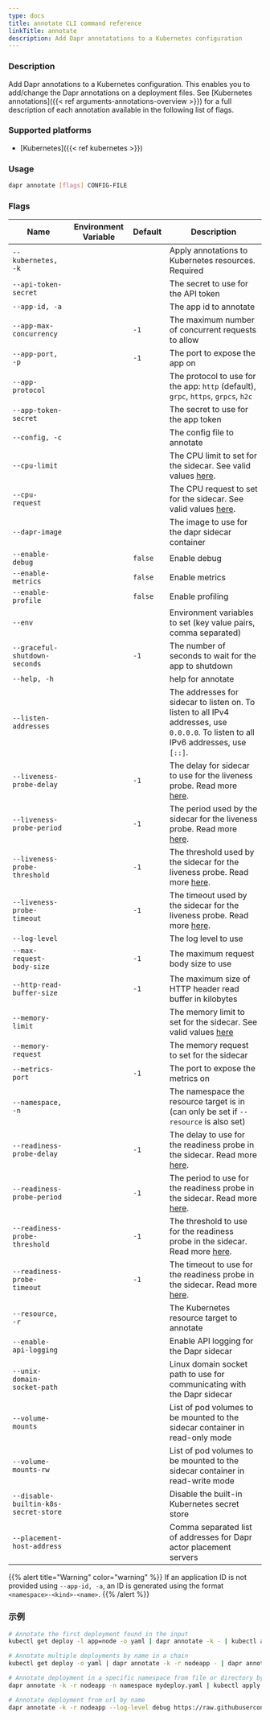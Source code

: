 ```yaml
---
type: docs
title: annotate CLI command reference
linkTitle: annotate
description: Add Dapr annotatations to a Kubernetes configuration
---
```


### Description

Add Dapr annotations to a Kubernetes configuration. This enables you to add/change the Dapr annotations on a deployment files. See [Kubernetes annotations]({{< ref arguments-annotations-overview >}}) for a full description of each annotation available in the following list of flags.

### Supported platforms

- [Kubernetes]({{< ref kubernetes >}})

### Usage

```bash
dapr annotate [flags] CONFIG-FILE
```

### Flags

| Name                                 | Environment Variable | Default | Description                                                                                                                                                                                                                            |
| ------------------------------------ | -------------------- | ------- | -------------------------------------------------------------------------------------------------------------------------------------------------------------------------------------------------------------------------------------- |
| `--kubernetes, -k`                   |                      |         | Apply annotations to Kubernetes resources. Required                                                                                                                                                                    |
| `--api-token-secret`                 |                      |         | The secret to use for the API token                                                                                                                                                                                                    |
| `--app-id, -a`                       |                      |         | The app id to annotate                                                                                                                                                                                                                 |
| `--app-max-concurrency`              |                      | `-1`    | The maximum number of concurrent requests to allow                                                                                                                                                                                     |
| `--app-port, -p`                     |                      | `-1`    | The port to expose the app on                                                                                                                                                                                                          |
| `--app-protocol`                     |                      |         | The protocol to use for the app: `http` (default), `grpc`, `https`, `grpcs`, `h2c`                                                                                                                  |
| `--app-token-secret`                 |                      |         | The secret to use for the app token                                                                                                                                                                                                    |
| `--config, -c`                       |                      |         | The config file to annotate                                                                                                                                                                                                            |
| `--cpu-limit`                        |                      |         | The CPU limit to set for the sidecar. See valid values [here](https://kubernetes.io/docs/tasks/administer-cluster/manage-resources/quota-memory-cpu-namespace/).                                       |
| `--cpu-request`                      |                      |         | The CPU request to set for the sidecar. See valid values [here](https://kubernetes.io/docs/tasks/administer-cluster/manage-resources/quota-memory-cpu-namespace/).                                     |
| `--dapr-image`                       |                      |         | The image to use for the dapr sidecar container                                                                                                                                                                                        |
| `--enable-debug`                     |                      | `false` | Enable debug                                                                                                                                                                                                                           |
| `--enable-metrics`                   |                      | `false` | Enable metrics                                                                                                                                                                                                                         |
| `--enable-profile`                   |                      | `false` | Enable profiling                                                                                                                                                                                                                       |
| `--env`                              |                      |         | Environment variables to set (key value pairs, comma separated)                                                                                                                                                     |
| `--graceful-shutdown-seconds`        |                      | `-1`    | The number of seconds to wait for the app to shutdown                                                                                                                                                                                  |
| `--help, -h`                         |                      |         | help for annotate                                                                                                                                                                                                                      |
| `--listen-addresses`                 |                      |         | The addresses for sidecar to listen on. To listen to all IPv4 addresses, use `0.0.0.0`. To listen to all IPv6 addresses, use `[::]`.                                                   |
| `--liveness-probe-delay`             |                      | `-1`    | The delay for sidecar to use for the liveness probe. Read more [here](https://kubernetes.io/docs/tasks/configure-pod-container/configure-liveness-readiness-startup-probes/#configure-probes).         |
| `--liveness-probe-period`            |                      | `-1`    | The period used by the sidecar for the liveness probe. Read more [here](https://kubernetes.io/docs/tasks/configure-pod-container/configure-liveness-readiness-startup-probes/#configure-probes).       |
| `--liveness-probe-threshold`         |                      | `-1`    | The threshold used by the sidecar for the liveness probe. Read more [here](https://kubernetes.io/docs/tasks/configure-pod-container/configure-liveness-readiness-startup-probes/#configure-probes).    |
| `--liveness-probe-timeout`           |                      | `-1`    | The timeout used by the sidecar for the liveness probe. Read more [here](https://kubernetes.io/docs/tasks/configure-pod-container/configure-liveness-readiness-startup-probes/#configure-probes).      |
| `--log-level`                        |                      |         | The log level to use                                                                                                                                                                                                                   |
| `--max-request-body-size`            |                      | `-1`    | The maximum request body size to use                                                                                                                                                                                                   |
| `--http-read-buffer-size`            |                      | `-1`    | The maximum size of HTTP header read buffer in kilobytes                                                                                                                                                                               |
| `--memory-limit`                     |                      |         | The memory limit to set for the sidecar. See valid values [here](https://kubernetes.io/docs/tasks/administer-cluster/manage-resources/quota-memory-cpu-namespace/)                                                     |
| `--memory-request`                   |                      |         | The memory request to set for the sidecar                                                                                                                                                                                              |
| `--metrics-port`                     |                      | `-1`    | The port to expose the metrics on                                                                                                                                                                                                      |
| `--namespace, -n`                    |                      |         | The namespace the resource target is in (can only be set if `--resource` is also set)                                                                                                                               |
| `--readiness-probe-delay`            |                      | `-1`    | The delay to use for the readiness probe in the sidecar. Read more [here](https://kubernetes.io/docs/tasks/configure-pod-container/configure-liveness-readiness-startup-probes/#configure-probes).     |
| `--readiness-probe-period`           |                      | `-1`    | The period to use for the readiness probe in the sidecar. Read more [here](https://kubernetes.io/docs/tasks/configure-pod-container/configure-liveness-readiness-startup-probes/#configure-probes).    |
| `--readiness-probe-threshold`        |                      | `-1`    | The threshold to use for the readiness probe in the sidecar. Read more [here](https://kubernetes.io/docs/tasks/configure-pod-container/configure-liveness-readiness-startup-probes/#configure-probes). |
| `--readiness-probe-timeout`          |                      | `-1`    | The timeout to use for the readiness probe in the sidecar. Read more [here](https://kubernetes.io/docs/tasks/configure-pod-container/configure-liveness-readiness-startup-probes/#configure-probes).   |
| `--resource, -r`                     |                      |         | The Kubernetes resource target to annotate                                                                                                                                                                                             |
| `--enable-api-logging`               |                      |         | Enable API logging for the Dapr sidecar                                                                                                                                                                                                |
| `--unix-domain-socket-path`          |                      |         | Linux domain socket path to use for communicating with the Dapr sidecar                                                                                                                                                                |
| `--volume-mounts`                    |                      |         | List of pod volumes to be mounted to the sidecar container in read-only mode                                                                                                                                                           |
| `--volume-mounts-rw`                 |                      |         | List of pod volumes to be mounted to the sidecar container in read-write mode                                                                                                                                                          |
| `--disable-builtin-k8s-secret-store` |                      |         | Disable the built-in Kubernetes secret store                                                                                                                                                                                           |
| `--placement-host-address`           |                      |         | Comma separated list of addresses for Dapr actor placement servers                                                                                                                                                                     |

{{% alert title="Warning" color="warning" %}}
If an application ID is not provided using `--app-id, -a`, an ID is generated using the format `<namespace>-<kind>-<name>`.
{{% /alert %}}

### 示例

```bash
# Annotate the first deployment found in the input
kubectl get deploy -l app=node -o yaml | dapr annotate -k - | kubectl apply -f -

# Annotate multiple deployments by name in a chain
kubectl get deploy -o yaml | dapr annotate -k -r nodeapp - | dapr annotate -k -r pythonapp - | kubectl apply -f -

# Annotate deployment in a specific namespace from file or directory by name
dapr annotate -k -r nodeapp -n namespace mydeploy.yaml | kubectl apply -f -

# Annotate deployment from url by name
dapr annotate -k -r nodeapp --log-level debug https://raw.githubusercontent.com/dapr/quickstarts/master/tutorials/hello-kubernetes/deploy/node.yaml | kubectl apply -f -
```
